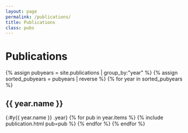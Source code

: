 ```yaml
---
layout: page
permalink: /publications/
title: Publications
class: pubs
---
```


# Publications

<!-- <div id="facets" class="hidden">
  <div class="facet" id="venue_tags">
    <strong>Venue</strong>
    <ul></ul>
  </div>
  <div class="facet" id="authors">
    <strong>Author</strong>
    <ul></ul>
  </div>
  <div class="facet" id="tags">
    <strong>Tag</strong>
    <ul></ul>
  </div>
  <div class="facet" id="type">
    <strong>Type</strong>
    <ul></ul>
  </div>
  <div class="facet" id="awards">
    <strong>Award</strong>
    <ul></ul>
  </div>

</div> -->

<!-- <div class="p1 db">
  <input id="ft-search" type="search" placeholder="Search papers..." />
</div> -->

<!-- <label id="only-highlight" class="hidden">
  <input type="checkbox" id="highlight">
  Show only highlights
</label>

<p id="clear-filters" class="hidden">
  <i class="fas fa-times-circle" aria-hidden="true"></i> Clear all filters. <span id="count_hidden">X</span> of <span id="count_total">X</span> publications are hidden by the filters.
</p> -->

{% assign pubyears = site.publications | group_by:"year"  %}
{% assign sorted_pubyears = pubyears | reverse %}
{% for year in sorted_pubyears %}
## {{ year.name }}
{:#y{{ year.name }} .year}
{% for pub in year.items %}
  {% include publication.html pub=pub %}
{% endfor %}
{% endfor %}

<!-- <script src="https://cdn.jsdelivr.net/npm/itemsjs@1.0.40/dist/itemsjs.min.js"></script> -->
<script>
  {% include itemsjs.min.js %}
  {% include pubfilter.js %}
</script>
